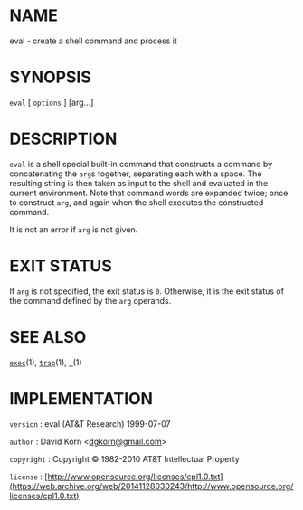 # NAME

eval - create a shell command and process it

# SYNOPSIS

`eval` \[ `options` \] \[arg...\]

# DESCRIPTION

`eval` is a shell special built-in command that constructs a command
by concatenating the `arg`s together, separating each with a space. The
resulting string is then taken as input to the shell and evaluated in
the current environment. Note that command words are expanded twice;
once to construct `arg`, and again when the shell executes the
constructed command.

It is not an error if `arg` is not given.

# EXIT STATUS

If `arg` is not specified, the exit status is `0`. Otherwise, it is
the exit status of the command defined by the `arg` operands.

# SEE ALSO

[`exec`](/web/20141128030243/http://www2.research.att.com/~astopen/man/man1/exec.html)(1),
[`trap`](/web/20141128030243/http://www2.research.att.com/~astopen/man/man1/trap.html)(1),
[`.`](/web/20141128030243/http://www2.research.att.com/~astopen/man/man1/..html)(1)

# IMPLEMENTATION

`version`
: eval (AT&T Research) 1999-07-07

`author`
: David Korn
    &lt;[dgkorn@gmail.com](https://web.archive.org/web/20141128030243/mailto:dgkorn@gmail.com)&gt;

`copyright`
: Copyright © 1982-2010 AT&T Intellectual Property

`license`
: [http://www.opensource.org/licenses/cpl1.0.txt](https://web.archive.org/web/20141128030243/http://www.opensource.org/licenses/cpl1.0.txt)


